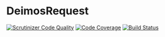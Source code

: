 # DeimosRequest

[![Scrutinizer Code Quality](https://scrutinizer-ci.com/g/DeimosProject/Request/badges/quality-score.png?b=master)](https://scrutinizer-ci.com/g/DeimosProject/Request/?branch=master)
[![Code Coverage](https://scrutinizer-ci.com/g/DeimosProject/Request/badges/coverage.png?b=master)](https://scrutinizer-ci.com/g/DeimosProject/Request/?branch=master)
[![Build Status](https://scrutinizer-ci.com/g/DeimosProject/Request/badges/build.png?b=master)](https://scrutinizer-ci.com/g/DeimosProject/Request/build-status/master)

